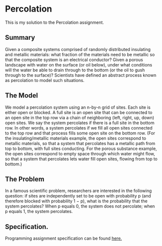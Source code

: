 # Percolation
This is my solution to the Percolation assignment.

## Summary
Given a composite systems comprised of randomly distributed insulating and metallic materials: what fraction of the materials need to be metallic so that the composite system is an electrical conductor? Given a porous landscape with water on the surface (or oil below), under what conditions will the water be able to drain through to the bottom (or the oil to gush through to the surface)? Scientists have defined an abstract process known as percolation to model such situations.

## The Model
We model a percolation system using an n-by-n grid of sites. Each site is either open or blocked. A full site is an open site that can be connected to an open site in the top row via a chain of neighboring (left, right, up, down) open sites. We say the system percolates if there is a full site in the bottom row. In other words, a system percolates if we fill all open sites connected to the top row and that process fills some open site on the bottom row. (For the insulating/metallic materials example, the open sites correspond to metallic materials, so that a system that percolates has a metallic path from top to bottom, with full sites conducting. For the porous substance example, the open sites correspond to empty space through which water might flow, so that a system that percolates lets water fill open sites, flowing from top to bottom.)

## The Problem
In a famous scientific problem, researchers are interested in the following question: if sites are independently set to be open with probability p (and therefore blocked with probability 1 − p), what is the probability that the system percolates? When p equals 0, the system does not percolate; when p equals 1, the system percolates.

## Specification.
Programming assignment specification can be found [here.](https://coursera.cs.princeton.edu/algs4/assignments/percolation/specification.php)
